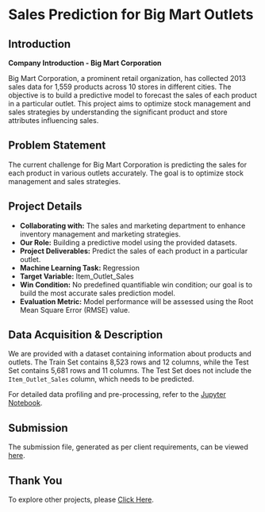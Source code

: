 # **Sales Prediction for Big Mart Outlets**

## **Introduction**

**Company Introduction - Big Mart Corporation**

Big Mart Corporation, a prominent retail organization, has collected 2013 sales data for 1,559 products across 10 stores in different cities. The objective is to build a predictive model to forecast the sales of each product in a particular outlet. This project aims to optimize stock management and sales strategies by understanding the significant product and store attributes influencing sales.

## **Problem Statement**

The current challenge for Big Mart Corporation is predicting the sales for each product in various outlets accurately. The goal is to optimize stock management and sales strategies.

## **Project Details**

- **Collaborating with:** The sales and marketing department to enhance inventory management and marketing strategies.
- **Our Role:** Building a predictive model using the provided datasets.
- **Project Deliverables:** Predict the sales of each product in a particular outlet.
- **Machine Learning Task:** Regression
- **Target Variable:** Item_Outlet_Sales
- **Win Condition:** No predefined quantifiable win condition; our goal is to build the most accurate sales prediction model.
- **Evaluation Metric:** Model performance will be assessed using the Root Mean Square Error (RMSE) value.

## **Data Acquisition & Description**

We are provided with a dataset containing information about products and outlets. The Train Set contains 8,523 rows and 12 columns, while the Test Set contains 5,681 rows and 11 columns. The Test Set does not include the `Item_Outlet_Sales` column, which needs to be predicted.

For detailed data profiling and pre-processing, refer to the [Jupyter Notebook](https://github.com/Mihir-Ai-lab/Academic-Projects/blob/c683fe12969e2dc17c412d31ba9322731d7485f7/ML%20Projects/Big%20Mart/Big%20mart%20Sales%20Prediction.ipynb).

## **Submission**

The submission file, generated as per client requirements, can be viewed [here](https://github.com/Mihir-Ai-lab/Academic-Projects/blob/main/ML%20Projects/Big%20Mart/submission.csv).

## **Thank You**

To explore other projects, please [Click Here](https://github.com/Mihir-Ai-lab/Academic-Projects/tree/main).
